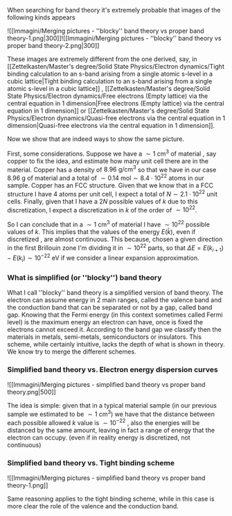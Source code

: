 When searching for band theory it's extremely probable that images of the following kinds appears

![[Immagini/Merging pictures - ''blocky'' band theory vs proper band theory-1.png|300]]![[Immagini/Merging pictures - ''blocky'' band theory vs proper band theory-2.png|300]]

These images are extremely different from the one derived, say, in [[Zettelkasten/Master's degree/Solid State Physics/Electron dynamics/Tight binding calculation to an s-band arising from a single atomic s-level in a cubic lattice|Tight binding calculation to an s-band arising from a single atomic s-level in a cubic lattice]] , [[Zettelkasten/Master's degree/Solid State Physics/Electron dynamics/Free electrons (Empty lattice) via the central equation in 1 dimension|Free electrons (Empty lattice) via the central equation in 1 dimension]] or [[Zettelkasten/Master's degree/Solid State Physics/Electron dynamics/Quasi-free electrons via the central equation in 1 dimension|Quasi-free electrons via the central equation in 1 dimension]].

Now we show that are indeed ways to show the same picture.

First, some considerations. 
Suppose we have a $\sim1\ \text{cm}^3$ of material , say copper to fix the idea, and estimate how many unit cell there are in the material. Copper has a density of $8.96\ \text{g/cm}^3$ so that we have in our case $8.96\ \text{g}$ of material and a total of $\sim 0.14\ \text{mol} \sim 8.4\cdot10^{22}\ \text{atoms}$ in our sample.
Copper has an FCC structure. Given that we know that in a FCC structure I have $4$ atoms per unit cell, I expect a total of $N\sim 2.1\cdot10^{22}$ unit cells. 
Finally, given that I have a $2N$ possible values of $k$ due to this discretization, I expect a discretization in $k$ of the order of $\sim 10^{22}$.

So I can conclude that in a $\sim1\ \text{cm}^3$ of material I have  $\sim 10^{22}$ possible values of $k$.
This implies that the values of the energy $E(\bar{k})$, even if discretized , are almost continuous.
This because, chosen a given direction in the first Brillouin zone I'm dividing it in $\sim 10^{22}$ parts, so that $\Delta E = E(k_{i+1})-E(k_{i})\sim 10^{-22}\ \text{eV}$ if we consider a linear expansion approximation.
### What is simplified (or ''blocky'') band theory

What I call ''blocky'' band theory is a simplified version of band theory. 
The electron can assume energy in 2 main ranges, called the valence band and the conduction band that can be separated or not by a gap, called band gap.
Knowing that the Fermi energy (in this context sometimes called Fermi level) is the maximum energy an electron can have, once is fixed the electrons cannot exceed it.
According to the band gap we classify then the materials in metals, semi-metals, semiconductors or insulators.
This scheme, while certainly intuitive, lacks the depth of what is shown in theory.
We know try to merge the different schemes.

### Simplified band theory vs. Electron energy dispersion curves

![[Immagini/Merging pictures - simplified band theory vs proper band theory.png|500]]

The idea is simple: given that in a typical material sample (in our previous sample we estimated to be $\sim 1\ \text{cm}^3$) we have that the distance between each possible allowed $k$ value is $\sim 10^{-22}$ , also the energies will be distanced by the same amount, leaving in fact a range of energy that the electron can occupy. (even if in reality energy is discretized, not continuous)

### Simplified band theory vs. Tight binding scheme

![[Immagini/Merging pictures - simplified band theory vs proper band theory-1.png]]

Same reasoning applies to the tight binding scheme, while in this case is more clear the role of the valence and the conduction band.
